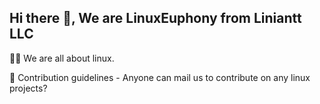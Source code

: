 ## Hi there 👋, We are LinuxEuphony from Liniantt LLC


🙋‍♀️ We are all about linux.

🌈 Contribution guidelines - Anyone can mail us to contribute on any linux projects?
